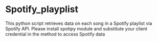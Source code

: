 # Spotify_playplist
This python script retrieves data on each song in a Spotify playlist via Spotify API.
Please install spotipy module and substitute your client credential in the method to access Spotify data
